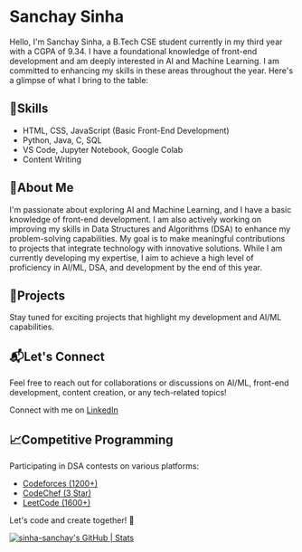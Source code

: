 <!DOCTYPE html>
<html lang="en">

<body>

  <h1>Sanchay Sinha</h1>

  <p>Hello, I'm Sanchay Sinha, a B.Tech CSE student currently in my third year with a CGPA of 9.34. I have a foundational knowledge of front-end development and am deeply interested in AI and Machine Learning. I am committed to enhancing my skills in these areas throughout the year. Here's a glimpse of what I bring to the table:</p>

  <h2>🔧Skills</h2>
  <ul>
    <li>HTML, CSS, JavaScript (Basic Front-End Development)</li>
    <li>Python, Java, C, SQL</li>
    <li>VS Code, Jupyter Notebook, Google Colab</li>
    <li>Content Writing</li>
  </ul>

 <h2>🌱About Me</h2>
<p>I'm passionate about exploring AI and Machine Learning, and I have a basic knowledge of front-end development. I am also actively working on improving my skills in Data Structures and Algorithms (DSA) to enhance my problem-solving capabilities. My goal is to make meaningful contributions to projects that integrate technology with innovative solutions. While I am currently developing my expertise, I aim to achieve a high level of proficiency in AI/ML, DSA, and development by the end of this year.</p>


  <h2>🚀Projects</h2>
  <p>Stay tuned for exciting projects that highlight my development and AI/ML capabilities.</p>

  <h2>📬Let's Connect</h2>
  <p>Feel free to reach out for collaborations or discussions on AI/ML, front-end development, content creation, or any tech-related topics!</p>
  <p>Connect with me on <a href="https://www.linkedin.com/in/sanchay-sinha">LinkedIn</a>

  <h2>📈Competitive Programming</h2>
  <p>Participating in DSA contests on various platforms:</p>
  <ul>
    <li><a href="https://codeforces.com/profile/sanchay-sinha">Codeforces (1200+)</a></li>
    <li><a href="https://www.codechef.com/users/sinha_sanchay">CodeChef (3 Star)</a></li>
    <li><a href="https://leetcode.com/u/sanchay-sinha/">LeetCode (1600+)</a></li>
  </ul>

  <p>Let's code and create together! 🌟</p>

  <p><a href="https://quine.sh?utm_source=widgets&utm_campaign=sinha-sanchay"><img src="https://stats.quine.sh/sinha-sanchay/github?theme=dark" alt="sinha-sanchay's GitHub | Stats" /></a></p>

</body>
</html>
